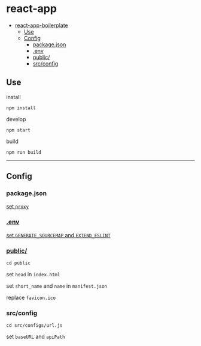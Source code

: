 # react-app

- [react-app-boilerplate](#react-app-boilerplate)
  - [Use](#use)
  - [Config](#config)
    - [package.json](#packagejson)
    - [.env](#env)
    - [public/](#public)
    - [src/config](#srcconfig)

## Use

install

```shell
npm install
```

develop

```shell
npm start
```

build

```shell
npm run build
```

---

## Config

### package.json

[set `proxy`](https://create-react-app.dev/docs/proxying-api-requests-in-development)

### [.env](https://create-react-app.dev/docs/adding-custom-environment-variables#adding-development-environment-variables-in-env)

[set `GENERATE_SOURCEMAP` and `EXTEND_ESLINT`](https://create-react-app.dev/docs/advanced-configuration)

### [public/](https://create-react-app.dev/docs/using-the-public-folder)

```shell
cd public
```

set `head` in `index.html`

set `short_name` and `name` in `manifest.json`

replace `favicon.ico`

### src/config

```shell
cd src/configs/url.js
```

set `baseURL` and `apiPath`
